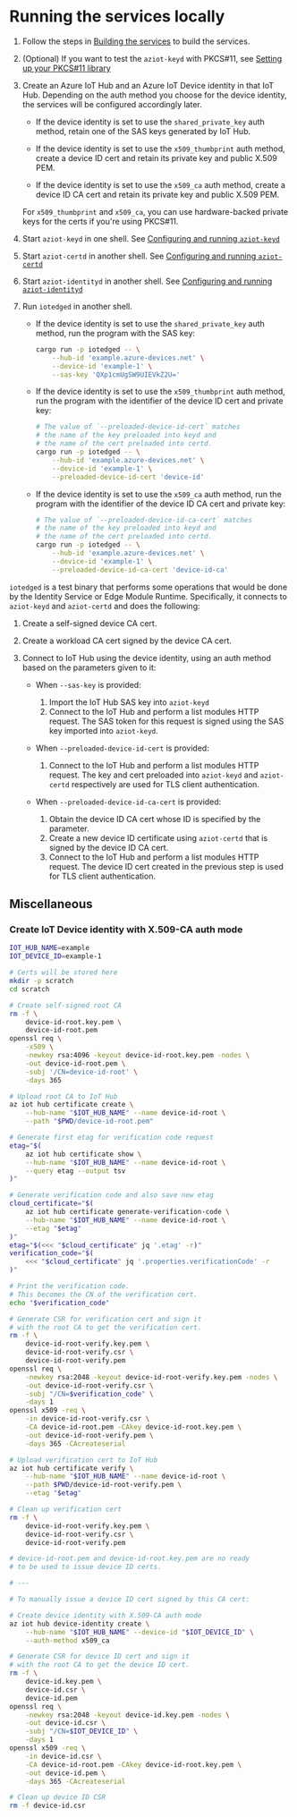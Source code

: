 # Running the services locally

1. Follow the steps in [Building the services](../building.md) to build the services.

1. (Optional) If you want to test the `aziot-keyd` with PKCS#11, see [Setting up your PKCS#11 library](pkcs11/index.md)

1. Create an Azure IoT Hub and an Azure IoT Device identity in that IoT Hub. Depending on the auth method you choose for the device identity, the services will be configured accordingly later.

    - If the device identity is set to use the `shared_private_key` auth method, retain one of the SAS keys generated by IoT Hub.

    - If the device identity is set to use the `x509_thumbprint` auth method, create a device ID cert and retain its private key and public X.509 PEM.

    - If the device identity is set to use the `x509_ca` auth method, create a device ID CA cert and retain its private key and public X.509 PEM.

    For `x509_thumbprint` and `x509_ca`, you can use hardware-backed private keys for the certs if you're using PKCS#11.

1. Start `aziot-keyd` in one shell. See [Configuring and running `aziot-keyd`](aziot-keyd.md)

1. Start `aziot-certd` in another shell. See [Configuring and running `aziot-certd`](aziot-certd.md)

1. Start `aziot-identityd` in another shell. See [Configuring and running `aziot-identityd`](aziot-identityd.md)

1. Run `iotedged` in another shell.

    - If the device identity is set to use the `shared_private_key` auth method, run the program with the SAS key:

        ```sh
        cargo run -p iotedged -- \
            --hub-id 'example.azure-devices.net' \
            --device-id 'example-1' \
            --sas-key 'QXp1cmUgSW9UIEVkZ2U='
        ```

    - If the device identity is set to use the `x509_thumbprint` auth method, run the program with the identifier of the device ID cert and private key:

        ```sh
        # The value of `--preloaded-device-id-cert` matches
        # the name of the key preloaded into keyd and
        # the name of the cert preloaded into certd.
        cargo run -p iotedged -- \
            --hub-id 'example.azure-devices.net' \
            --device-id 'example-1' \
            --preloaded-device-id-cert 'device-id'
        ```

    - If the device identity is set to use the `x509_ca` auth method, run the program with the identifier of the device ID CA cert and private key:

        ```sh
        # The value of `--preloaded-device-id-ca-cert` matches
        # the name of the key preloaded into keyd and
        # the name of the cert preloaded into certd.
        cargo run -p iotedged -- \
            --hub-id 'example.azure-devices.net' \
            --device-id 'example-1' \
            --preloaded-device-id-ca-cert 'device-id-ca'
        ```

`iotedged` is a test binary that performs some operations that would be done by the Identity Service or Edge Module Runtime. Specifically, it connects to `aziot-keyd` and `aziot-certd` and does the following:

1. Create a self-signed device CA cert.

1. Create a workload CA cert signed by the device CA cert.

1. Connect to IoT Hub using the device identity, using an auth method based on the parameters given to it:

    - When `--sas-key` is provided:
        1. Import the IoT Hub SAS key into `aziot-keyd`
        1. Connect to the IoT Hub and perform a list modules HTTP request. The SAS token for this request is signed using the SAS key imported into `aziot-keyd`.

    - When `--preloaded-device-id-cert` is provided:
        1. Connect to the IoT Hub and perform a list modules HTTP request. The key and cert preloaded into `aziot-keyd` and `aziot-certd` respectively are used for TLS client authentication.

    - When `--preloaded-device-id-ca-cert` is provided:
        1. Obtain the device ID CA cert whose ID is specified by the parameter.
        1. Create a new device ID certificate using `aziot-certd` that is signed by the device ID CA cert.
        1. Connect to the IoT Hub and perform a list modules HTTP request. The device ID cert created in the previous step is used for TLS client authentication.


## Miscellaneous

### Create IoT Device identity with X.509-CA auth mode

```sh
IOT_HUB_NAME=example
IOT_DEVICE_ID=example-1

# Certs will be stored here
mkdir -p scratch
cd scratch

# Create self-signed root CA
rm -f \
    device-id-root.key.pem \
    device-id-root.pem
openssl req \
    -x509 \
    -newkey rsa:4096 -keyout device-id-root.key.pem -nodes \
    -out device-id-root.pem \
    -subj '/CN=device-id-root' \
    -days 365

# Upload root CA to IoT Hub
az iot hub certificate create \
    --hub-name "$IOT_HUB_NAME" --name device-id-root \
    --path "$PWD/device-id-root.pem"

# Generate first etag for verification code request
etag="$(
    az iot hub certificate show \
    --hub-name "$IOT_HUB_NAME" --name device-id-root \
    --query etag --output tsv
)"

# Generate verification code and also save new etag
cloud_certificate="$(
    az iot hub certificate generate-verification-code \
    --hub-name "$IOT_HUB_NAME" --name device-id-root \
    --etag "$etag"
)"
etag="$(<<< "$cloud_certificate" jq '.etag' -r)"
verification_code="$(
    <<< "$cloud_certificate" jq '.properties.verificationCode' -r
)"

# Print the verification code.
# This becomes the CN of the verification cert.
echo "$verification_code"

# Generate CSR for verification cert and sign it
# with the root CA to get the verification cert.
rm -f \
    device-id-root-verify.key.pem \
    device-id-root-verify.csr \
    device-id-root-verify.pem
openssl req \
    -newkey rsa:2048 -keyout device-id-root-verify.key.pem -nodes \
    -out device-id-root-verify.csr \
    -subj "/CN=$verification_code" \
    -days 1
openssl x509 -req \
    -in device-id-root-verify.csr \
    -CA device-id-root.pem -CAkey device-id-root.key.pem \
    -out device-id-root-verify.pem \
    -days 365 -CAcreateserial

# Upload verification cert to IoT Hub
az iot hub certificate verify \
    --hub-name "$IOT_HUB_NAME" --name device-id-root \
    --path $PWD/device-id-root-verify.pem \
    --etag "$etag"

# Clean up verification cert
rm -f \
    device-id-root-verify.key.pem \
    device-id-root-verify.csr \
    device-id-root-verify.pem

# device-id-root.pem and device-id-root.key.pem are no ready
# to be used to issue device ID certs.

# ---

# To manually issue a device ID cert signed by this CA cert:

# Create device identity with X.509-CA auth mode
az iot hub device-identity create \
    --hub-name "$IOT_HUB_NAME" --device-id "$IOT_DEVICE_ID" \
    --auth-method x509_ca

# Generate CSR for device ID cert and sign it
# with the root CA to get the device ID cert.
rm -f \
    device-id.key.pem \
    device-id.csr \
    device-id.pem
openssl req \
    -newkey rsa:2048 -keyout device-id.key.pem -nodes \
    -out device-id.csr \
    -subj "/CN=$IOT_DEVICE_ID" \
    -days 1
openssl x509 -req \
    -in device-id.csr \
    -CA device-id-root.pem -CAkey device-id-root.key.pem \
    -out device-id.pem \
    -days 365 -CAcreateserial

# Clean up device ID CSR
rm -f device-id.csr
```
